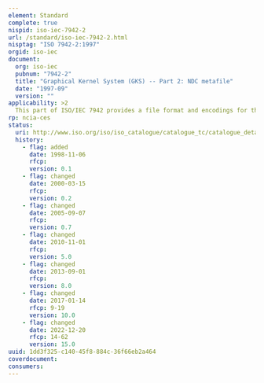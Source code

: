```yaml
---
element: Standard
complete: true
nispid: iso-iec-7942-2
url: /standard/iso-iec-7942-2.html
nisptag: "ISO 7942-2:1997"
orgid: iso-iec
document:
  org: iso-iec
  pubnum: "7942-2"
  title: "Graphical Kernel System (GKS) -- Part 2: NDC metafile"
  date: "1997-09"
  version: ""
applicability: >2
  This part of ISO/IEC 7942 provides a file format and encodings for the storage and retrieval of GKS-94 Normalized Device Coordinate (NDC) pictures. It is an extension of the Computer Graphics Metafile, Version 4 defined by ISO/IEC 8632 1992/Amd.2  1995 (all parts).
rp: ncia-ces
status:
  uri: http://www.iso.org/iso/iso_catalogue/catalogue_tc/catalogue_detail.htm?csnumber=24746
  history: 
    - flag: added
      date: 1998-11-06
      rfcp: 
      version: 0.1
    - flag: changed
      date: 2000-03-15
      rfcp: 
      version: 0.2
    - flag: changed
      date: 2005-09-07
      rfcp: 
      version: 0.7
    - flag: changed
      date: 2010-11-01
      rfcp: 
      version: 5.0
    - flag: changed
      date: 2013-09-01
      rfcp: 
      version: 8.0
    - flag: changed
      date: 2017-01-14
      rfcp: 9-19
      version: 10.0
    - flag: changed
      date: 2022-12-20
      rfcp: 14-62
      version: 15.0
uuid: 1dd3f325-c140-45f8-884c-36f66eb2a464
coverdocument:
consumers:
---
```

